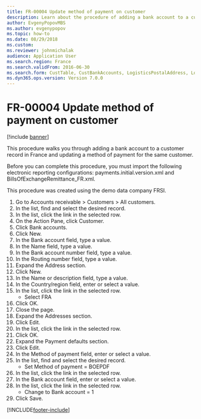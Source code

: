 ```yaml
--- 
title: FR-00004 Update method of payment on customer
description: Learn about the procedure of adding a bank account to a customer record in France and updating a method of payment for the same customer. 
author: EvgenyPopovMBS
ms.author: evgenypopov
ms.topic: how-to
ms.date: 08/29/2018
ms.custom:
ms.reviewer: johnmichalak   
audience: Application User 
ms.search.region: France
ms.search.validFrom: 2016-06-30
ms.search.form: CustTable, CustBankAccounts, LogisticsPostalAddress, LogisticsPostalAddressGrid, SysLookupMultiSelectGrid
ms.dyn365.ops.version: Version 7.0.0 
---
```


# FR-00004 Update method of payment on customer

[!include [banner](../../includes/banner.md)]

This procedure walks you through adding a bank account to a customer record in France and updating a method of payment for the same customer.



Before you can complete this procedure, you must import the following electronic reporting configurations: payments.initial.version.xml and BillsOfExchangeRemittance_FR.xml.



This procedure was created using the demo data company FRSI.

1. Go to Accounts receivable > Customers > All customers.
2. In the list, find and select the desired record.
3. In the list, click the link in the selected row.
4. On the Action Pane, click Customer.
5. Click Bank accounts.
6. Click New.
7. In the Bank account field, type a value.
8. In the Name field, type a value.
9. In the Bank account number field, type a value.
10. In the Routing number field, type a value.
11. Expand the Address section.
12. Click New.
13. In the Name or description field, type a value.
14. In the Country/region field, enter or select a value.
15. In the list, click the link in the selected row.
    * Select FRA  
16. Click OK.
17. Close the page.
18. Expand the Addresses section.
19. Click Edit.
20. In the list, click the link in the selected row.
21. Click OK.
22. Expand the Payment defaults section.
23. Click Edit.
24. In the Method of payment field, enter or select a value.
25. In the list, find and select the desired record.
    * Set Method of payment = BOEPDF  
26. In the list, click the link in the selected row.
27. In the Bank account field, enter or select a value.
28. In the list, click the link in the selected row.
    * Change to Bank account = 1  
29. Click Save.



[!INCLUDE[footer-include](../../../includes/footer-banner.md)]